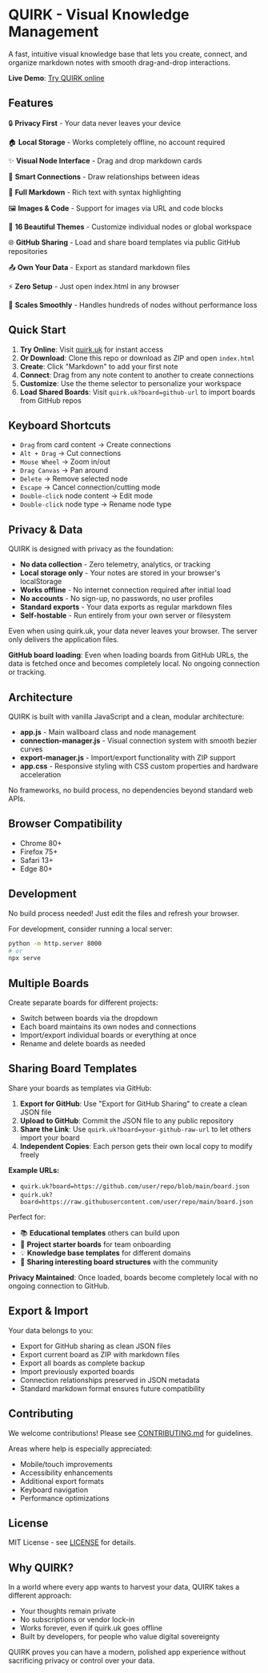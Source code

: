 # QUIRK - Visual Knowledge Management

A fast, intuitive visual knowledge base that lets you create, connect, and organize markdown notes with smooth drag-and-drop interactions.


**Live Demo**: [Try QUIRK online]([https://quirk.uk](https://quirk.uk/?board=https://github.com/al4669/quirk/blob/main/examples/math.json))

## Features

🔒 **Privacy First** - Your data never leaves your device

🏠 **Local Storage** - Works completely offline, no account required

✨ **Visual Node Interface** - Drag and drop markdown cards

🔗 **Smart Connections** - Draw relationships between ideas

📝 **Full Markdown** - Rich text with syntax highlighting

🖼️ **Images & Code** - Support for images via URL and code blocks

🎨 **16 Beautiful Themes** - Customize individual nodes or global workspace

🌐 **GitHub Sharing** - Load and share board templates via public GitHub repositories

📤 **Own Your Data** - Export as standard markdown files

⚡ **Zero Setup** - Just open index.html in any browser

🚀 **Scales Smoothly** - Handles hundreds of nodes without performance loss

## Quick Start

1. **Try Online**: Visit [quirk.uk](https://quirk.uk) for instant access
2. **Or Download**: Clone this repo or download as ZIP and open `index.html`
3. **Create**: Click "Markdown" to add your first note
4. **Connect**: Drag from any note content to another to create connections
5. **Customize**: Use the theme selector to personalize your workspace
6. **Load Shared Boards**: Visit `quirk.uk?board=github-url` to import boards from GitHub repos

## Keyboard Shortcuts

- `Drag` from card content → Create connections
- `Alt + Drag` → Cut connections  
- `Mouse Wheel` → Zoom in/out
- `Drag Canvas` → Pan around
- `Delete` → Remove selected node
- `Escape` → Cancel connection/cutting mode
- `Double-click` node content → Edit mode
- `Double-click` node type → Rename node type

## Privacy & Data

QUIRK is designed with privacy as the foundation:

- **No data collection** - Zero telemetry, analytics, or tracking
- **Local storage only** - Your notes are stored in your browser's localStorage
- **Works offline** - No internet connection required after initial load
- **No accounts** - No sign-up, no passwords, no user profiles
- **Standard exports** - Your data exports as regular markdown files
- **Self-hostable** - Run entirely from your own server or filesystem

Even when using quirk.uk, your data never leaves your browser. The server only delivers the application files.

**GitHub board loading**: Even when loading boards from GitHub URLs, the data is fetched once and becomes completely local. No ongoing connection or tracking.

## Architecture

QUIRK is built with vanilla JavaScript and a clean, modular architecture:

- **app.js** - Main wallboard class and node management
- **connection-manager.js** - Visual connection system with smooth bezier curves
- **export-manager.js** - Import/export functionality with ZIP support
- **app.css** - Responsive styling with CSS custom properties and hardware acceleration

No frameworks, no build process, no dependencies beyond standard web APIs.

## Browser Compatibility

- Chrome 80+
- Firefox 75+ 
- Safari 13+
- Edge 80+

## Development

No build process needed! Just edit the files and refresh your browser.

For development, consider running a local server:
```bash
python -m http.server 8000
# or
npx serve
```

## Multiple Boards

Create separate boards for different projects:
- Switch between boards via the dropdown
- Each board maintains its own nodes and connections
- Import/export individual boards or everything at once
- Rename and delete boards as needed

## Sharing Board Templates

Share your boards as templates via GitHub:

1. **Export for GitHub**: Use "Export for GitHub Sharing" to create a clean JSON file
2. **Upload to GitHub**: Commit the JSON file to any public repository
3. **Share the Link**: Use `quirk.uk?board=your-github-raw-url` to let others import your board
4. **Independent Copies**: Each person gets their own local copy to modify freely

**Example URLs:**
- `quirk.uk?board=https://github.com/user/repo/blob/main/board.json`
- `quirk.uk?board=https://raw.githubusercontent.com/user/repo/main/board.json`

Perfect for:
- 📚 **Educational templates** others can build upon
- 🎯 **Project starter boards** for team onboarding
- 💡 **Knowledge base templates** for different domains
- 🤝 **Sharing interesting board structures** with the community

**Privacy Maintained**: Once loaded, boards become completely local with no ongoing connection to GitHub.

## Export & Import

Your data belongs to you:
- Export for GitHub sharing as clean JSON files
- Export current board as ZIP with markdown files
- Export all boards as complete backup
- Import previously exported boards
- Connection relationships preserved in JSON metadata
- Standard markdown format ensures future compatibility

## Contributing

We welcome contributions! Please see [CONTRIBUTING.md](CONTRIBUTING.md) for guidelines.

Areas where help is especially appreciated:
- Mobile/touch improvements
- Accessibility enhancements
- Additional export formats
- Keyboard navigation
- Performance optimizations

## License

MIT License - see [LICENSE](LICENSE) for details.

## Why QUIRK?

In a world where every app wants to harvest your data, QUIRK takes a different approach:

- Your thoughts remain private
- No subscriptions or vendor lock-in
- Works forever, even if quirk.uk goes offline
- Built by developers, for people who value digital sovereignty

QUIRK proves you can have a modern, polished app experience without sacrificing privacy or control over your data.
